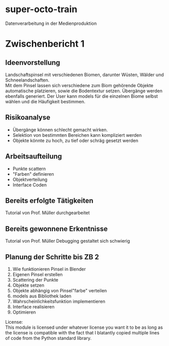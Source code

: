 # super-octo-train
Datenverarbeitung in der Medienproduktion

Zwischenbericht 1
=================
  
Ideenvorstellung
----------------
Landschaftspinsel mit verschiedenen Biomen, darunter Wüsten, Wälder und Schneelandschaften.  
Mit dem Pinsel lassen sich verschiedene zum Biom gehörende Objekte automatische platzieren, sowie die Bodentextur setzen. Übergänge werden ebenfalls generiert. Der User kann models für die einzelnen Biome selbst wählen und die Häufigkeit bestimmen.

Risikoanalyse
-------------
- Übergänge können schlecht gemacht wirken.
- Selektion von bestimmten Bereichen kann kompliziert werden
- Objekte könnte zu hoch, zu tief oder schräg gesetzt werden

Arbeitsaufteilung
-----------------
- Punkte scattern
- "Farben" definieren
- Objektverteilung
- Interface Coden

Bereits erfolgte Tätigkeiten
----------------------------
Tutorial von Prof. Müller durchgearbeitet

Bereits gewonnene Erkentnisse 
-----------------------------
Tutorial von Prof. Müller
Debugging gestaltet sich schwierig

Planung der Schritte bis ZB 2
-----------------------------
1. Wie funktionieren Pinsel in Blender
2. Eigenen Pinsel erstellen
3. Scattering der Punkte
4. Objekte setzen
5. Objekte abhängig von Pinsel"farbe" verteilen
6. models aus Bibliothek laden
7. Wahrscheinlichkeitsfunktion implementieren
8. Interface realisieren
9. Optimieren

License:  
This module is licensed under whatever license you want it to be as long as the license is compatible with the fact that I blatantly copied multiple lines of code from the Python standard library.
